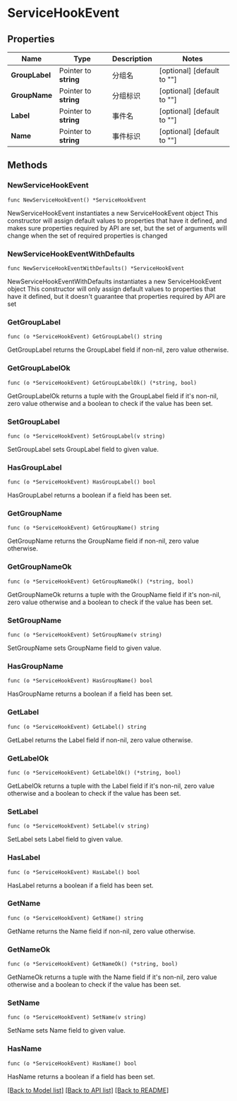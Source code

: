 # ServiceHookEvent

## Properties

Name | Type | Description | Notes
------------ | ------------- | ------------- | -------------
**GroupLabel** | Pointer to **string** | 分组名 | [optional] [default to ""]
**GroupName** | Pointer to **string** | 分组标识 | [optional] [default to ""]
**Label** | Pointer to **string** | 事件名 | [optional] [default to ""]
**Name** | Pointer to **string** | 事件标识 | [optional] [default to ""]

## Methods

### NewServiceHookEvent

`func NewServiceHookEvent() *ServiceHookEvent`

NewServiceHookEvent instantiates a new ServiceHookEvent object
This constructor will assign default values to properties that have it defined,
and makes sure properties required by API are set, but the set of arguments
will change when the set of required properties is changed

### NewServiceHookEventWithDefaults

`func NewServiceHookEventWithDefaults() *ServiceHookEvent`

NewServiceHookEventWithDefaults instantiates a new ServiceHookEvent object
This constructor will only assign default values to properties that have it defined,
but it doesn't guarantee that properties required by API are set

### GetGroupLabel

`func (o *ServiceHookEvent) GetGroupLabel() string`

GetGroupLabel returns the GroupLabel field if non-nil, zero value otherwise.

### GetGroupLabelOk

`func (o *ServiceHookEvent) GetGroupLabelOk() (*string, bool)`

GetGroupLabelOk returns a tuple with the GroupLabel field if it's non-nil, zero value otherwise
and a boolean to check if the value has been set.

### SetGroupLabel

`func (o *ServiceHookEvent) SetGroupLabel(v string)`

SetGroupLabel sets GroupLabel field to given value.

### HasGroupLabel

`func (o *ServiceHookEvent) HasGroupLabel() bool`

HasGroupLabel returns a boolean if a field has been set.

### GetGroupName

`func (o *ServiceHookEvent) GetGroupName() string`

GetGroupName returns the GroupName field if non-nil, zero value otherwise.

### GetGroupNameOk

`func (o *ServiceHookEvent) GetGroupNameOk() (*string, bool)`

GetGroupNameOk returns a tuple with the GroupName field if it's non-nil, zero value otherwise
and a boolean to check if the value has been set.

### SetGroupName

`func (o *ServiceHookEvent) SetGroupName(v string)`

SetGroupName sets GroupName field to given value.

### HasGroupName

`func (o *ServiceHookEvent) HasGroupName() bool`

HasGroupName returns a boolean if a field has been set.

### GetLabel

`func (o *ServiceHookEvent) GetLabel() string`

GetLabel returns the Label field if non-nil, zero value otherwise.

### GetLabelOk

`func (o *ServiceHookEvent) GetLabelOk() (*string, bool)`

GetLabelOk returns a tuple with the Label field if it's non-nil, zero value otherwise
and a boolean to check if the value has been set.

### SetLabel

`func (o *ServiceHookEvent) SetLabel(v string)`

SetLabel sets Label field to given value.

### HasLabel

`func (o *ServiceHookEvent) HasLabel() bool`

HasLabel returns a boolean if a field has been set.

### GetName

`func (o *ServiceHookEvent) GetName() string`

GetName returns the Name field if non-nil, zero value otherwise.

### GetNameOk

`func (o *ServiceHookEvent) GetNameOk() (*string, bool)`

GetNameOk returns a tuple with the Name field if it's non-nil, zero value otherwise
and a boolean to check if the value has been set.

### SetName

`func (o *ServiceHookEvent) SetName(v string)`

SetName sets Name field to given value.

### HasName

`func (o *ServiceHookEvent) HasName() bool`

HasName returns a boolean if a field has been set.


[[Back to Model list]](../README.md#documentation-for-models) [[Back to API list]](../README.md#documentation-for-api-endpoints) [[Back to README]](../README.md)



